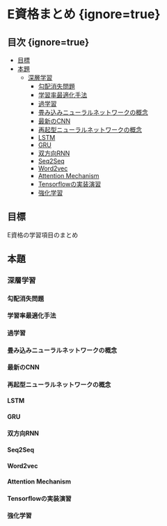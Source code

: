 # E資格まとめ {ignore=true} 

## 目次 {ignore=true} 


<!-- @import "[TOC]" {cmd="toc" depthFrom=1 depthTo=6 orderedList=false} -->

<!-- code_chunk_output -->

- [目標](#目標)
- [本題](#本題)
  - [深層学習](#深層学習)
    - [勾配消失問題](#勾配消失問題)
    - [学習率最適化手法](#学習率最適化手法)
    - [過学習](#過学習)
    - [畳み込みニューラルネットワークの概念](#畳み込みニューラルネットワークの概念)
    - [最新のCNN](#最新のcnn)
    - [再起型ニューラルネットワークの概念](#再起型ニューラルネットワークの概念)
    - [LSTM](#lstm)
    - [GRU](#gru)
    - [双方向RNN](#双方向rnn)
    - [Seq2Seq](#seq2seq)
    - [Word2vec](#word2vec)
    - [Attention Mechanism](#attention-mechanism)
    - [Tensorflowの実装演習](#tensorflowの実装演習)
    - [強化学習](#強化学習)

<!-- /code_chunk_output -->


## 目標
E資格の学習項目のまとめ

## 本題

### 深層学習

#### 勾配消失問題

#### 学習率最適化手法

#### 過学習

#### 畳み込みニューラルネットワークの概念

#### 最新のCNN

#### 再起型ニューラルネットワークの概念

#### LSTM

#### GRU

#### 双方向RNN

#### Seq2Seq

#### Word2vec

#### Attention Mechanism

#### Tensorflowの実装演習

#### 強化学習
